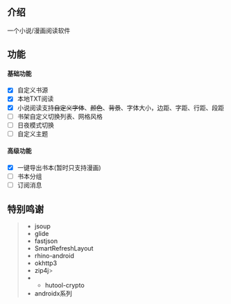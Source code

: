 ## 介绍
一个小说/漫画阅读软件

## 功能
#### 基础功能
- [x] 自定义书源
- [x] 本地TXT阅读
- [x] 小说阅读支持~~自定义字体~~、~~颜色~~、~~背景~~、字体大小，边距、字距、行距、段距
- [ ] 书架自定义切换列表、网格风格
- [ ] 日夜模式切换
- [ ] 自定义主题
#### 高级功能
- [x] 一键导出书本(暂时只支持漫画)
- [ ] 书本分组
- [ ] 订阅消息

## 特别鸣谢
> * <a herf="https://github.com/jhy/jsoup/">jsoup</a>
> * <a herf="https://github.com/bumptech/glide">glide</a>
> * <a herf="https://github.com/alibaba/fastjson">fastjson</a>
> * <a herf="https://github.com/scwang90/SmartRefreshLayout/">SmartRefreshLayout</a>
> * <a herf="https://github.com/gedoor/rhino-android/">rhino-android</a>
> * <a herf="https://github.com/square/okhttp">okhttp3</a>
> * <a herf="https://github.com/srikanth-lingala/zip4j">zip4j</a>>
> * * <a herf="">hutool-crypto</a>
> * <a herf="">androidx系列</a>
